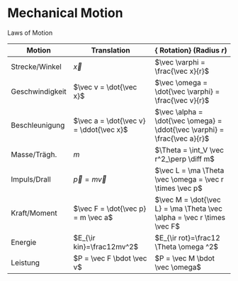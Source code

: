 # Mechanical Motion


Laws of Motion

| **Motion** |  Translation | { Rotation} (Radius $r$) |
|---|---|---|
|Strecke/Winkel |  $\vec x$ |  $\vec \varphi =  \frac{\vec x}{r}$|
|Geschwindigkeit |  $\vec v = \dot{\vec x}$ |  $\vec \omega = \dot{\vec \varphi} = \frac{\vec v}{r}$ |
|Beschleunigung |  $\vec a = \dot{\vec v} = \ddot{\vec x}$ |  $\vec \alpha = \dot{\vec \omega} = \ddot{\vec \varphi} = \frac{\vec a}{r}$ |
|Masse/Trägh. |  $m$ |  $\Theta = \int_V \vec r^2_\perp \diff m$ |
|Impuls/Drall |  $\vec p =m \vec v$ |  $\vec L = \ma \Theta \vec \omega = \vec r \times \vec p$ |
|Kraft/Moment |  $\vec F = \dot{\vec p} = m \vec a$ |   $\vec M = \dot{\vec L} = \ma \Theta \vec \alpha = \vec r \times \vec F$ |
|Energie |  $E_{\ir kin}=\frac12mv^2$ |  $E_{\ir rot}=\frac12 \Theta \omega ^2$|
|Leistung |  $P = \vec F \bdot \vec v$ |  $P = \vec M \bdot \vec \omega$|


